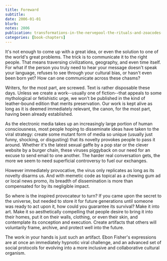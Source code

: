```yaml
---
title: Foreward
subtitle: 
date: 2006-01-01
blurb: 
notes: 2006
publication: transformations-in-the-nervepool-the-rituals-and-zoacodes-of-ebon-fisher
categories: [book-chapters]
---
```


It's not enough to come up with a great idea, or even the solution to one of the world's great problems. The trick is to communicate it to the right people. That means traversing civilizations, geography, and even time itself. For what if the person you truly need to hear your message doesn't speak your language, refuses to see through your cultural bias, or hasn't even been born yet? How can one communicate across these chasms?

Writers, for the most part, are screwed. Text is rather disposable these days. Unless we create a work--usually one of fiction--that appeals to some mythological or fetishistic urge, we won't be published in the kind of leather-bound edition that merits preservation. Our work is kept alive as long as it is deemed immediately relevant, the canon, for the most part, having been already established.

As the electronic media takes up an increasingly large portion of human consciousness, most people hoping to disseminate ideas have taken to the viral strategy: create some mutant form of media so unique (usually just funny, shocking, or disgusting) that its novelty provokes people to pass it around. Whether it's the latest sexual gaffe by a pop star or the clever website by a burger chain, these viruses piggyback on our need for an excuse to send email to one another. The harder real conversation gets, the more we seem to need superficial controversy to fuel our exchanges.

However immediately provocative, the virus only replicates as long as its novelty disarms us. And with memetic code as topical as a chewing gum ad or local news promo, its breadth of dissemination is more than compensated for by its negligible impact.

So where is the inspired provocateur to turn? If you came upon the secret to the universe, but needed to store it for future generations until someone was ready to act upon it, how could you guarantee its survival? Make it into art. Make it so aesthetically compelling that people desire to bring it into their homes, put it on their walls, clothing, or even their skin, and contemplate its conception and execution. Create artifacts that others will voluntarily frame, archive, and protect well into the future.

The work in your hands is just such an artifact. Ebon Fisher's expressions are at once an immediately hypnotic viral challenge, and an advanced set of social protocols for evolving into a more inclusive and collaborative cultural organism.
